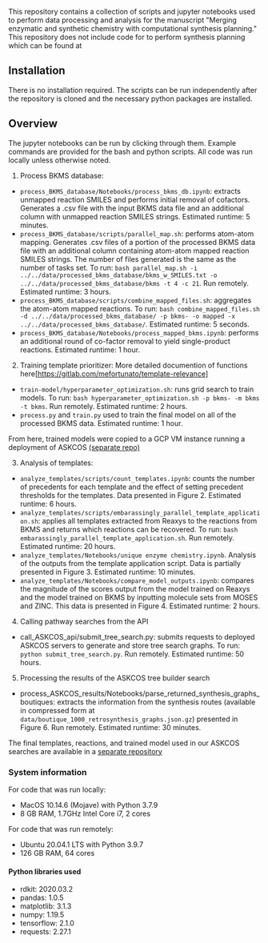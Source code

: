 This repository contains a collection of scripts and jupyter notebooks used to perform data processing and analysis for the manuscript "Merging enzymatic and synthetic chemistry with computational synthesis planning." This repository does not include code for to perform synthesis planning which can be found at 

## Installation
There is no installation required. The scripts can be run independently after the repository is cloned and the necessary python packages are installed.  

## Overview
The jupyter notebooks can be run by clicking through them. Example commands are provided for the bash and python scripts. All code was run locally unless otherwise noted.

1. Process BKMS database:
* `process_BKMS_database/Notebooks/process_bkms_db.ipynb`: extracts unmapped reaction SMILES and performs initial removal of cofactors. Generates a .csv file with the input BKMS data file and an additional column with unmapped reaction SMILES strings. Estimated runtime: 5 minutes. 
* `process_BKMS_database/scripts/parallel_map.sh`: performs atom-atom mapping. Generates .csv files of a portion of the processed BKMS data file with an additional column containing atom-atom mapped reaction SMILES strings. The number of files generated is the same as the number of tasks set. To run: `bash parallel_map.sh -i ../../data/processed_bkms_database/bkms_w_SMILES.txt -o ../../data/processed_bkms_database/bkms -t 4 -c 21`. Run remotely. Estimated runtime: 3 hours.
* `process_BKMS_database/scripts/combine_mapped_files.sh`: aggregates the atom-atom mapped reactions. To run: `bash combine_mapped_files.sh -d ../../data/processed_bkms_database/ -p bkms- -o mapped -x ../../data/processed_bkms_database/`. Estimated runtime: 5 seconds.
* `process_BKMS_database/Notebooks/process_mapped_bkms.ipynb`: performs an additional round of co-factor removal to yield single-product reactions. Estimated runtime: 1 hour.

2. Training template prioritizer:
More detailed documention of functions here[https://gitlab.com/mefortunato/template-relevance]
* `train-model/hyperparameter_optimization.sh`: runs grid search to train models. To run: `bash hyperparameter_optimization.sh -p bkms- -m bkms -t bkms`. Run remotely. Estimated runtime: 2 hours. 
* `process.py` and `train.py` used to train the final model on all of the processed BKMS data. Estimated runtime: 1 hour.

From here, trained models were copied to a GCP VM instance running a deployment of ASKCOS [(separate repo)](https://github.com/itai-levin/chemoenzymatic-askcos)

3. Analysis of templates:
*  `analyze_templates/scripts/count_templates.ipynb`: counts the number of precedents for each template and the effect of setting precedent thresholds for the templates. Data presented in Figure 2. Estimated runtime: 6 hours.
* `analyze_templates/scripts/embarassingly_parallel_template_application.sh`: applies all templates extracted from Reaxys to the reactions from BKMS and returns which reactions can be recovered. To run: `bash embarassingly_parallel_template_application.sh`. Run remotely. Estimated runtime: 20 hours.
* `analyze_templates/Notebooks/unique enzyme chemistry.ipynb`. Analysis of the outputs from the template application script. Data is partially presented in Figure 3. Estimated runtime: 10 minutes.
* `analyze_templates/Notebooks/compare_model_outputs.ipynb`: compares the magnitude of the scores output from the model trained on Reaxys and the model trained on BKMS by inputting molecule sets from MOSES and ZINC. This data is presented in Figure 4. Estimated runtime: 2 hours.

4. Calling pathway searches from the API
* call_ASKCOS_api/submit_tree_search.py: submits requests to deployed ASKCOS servers to generate and store tree search graphs. To run: `python submit_tree_search.py`. Run remotely. Estimated runtime: 50 hours.

5. Processing the results of the ASKCOS tree builder search
* process_ASKCOS_results/Notebooks/parse_returned_synthesis_graphs_boutiques: extracts the information from the synthesis routes (available in compressed form at `data/boutique_1000_retrosynthesis_graphs.json.gz`) presented in Figure 6. Run remotely. Estimated runtime: 30 minutes.

The final templates, reactions, and trained model used in our ASKCOS searches are available in a [separate repository](https://github.com/itai-levin/bkms-data)

### System information

For code that was run locally:
* MacOS 10.14.6 (Mojave) with Python 3.7.9
* 8 GB RAM, 1.7GHz Intel Core i7, 2 cores

For code that was run remotely:
* Ubuntu 20.04.1 LTS with Python 3.9.7
* 126 GB RAM, 64 cores

#### Python libraries used
  - rdkit: 2020.03.2
  - pandas: 1.0.5
  - matplotlib: 3.1.3
  - numpy: 1.19.5
  - tensorflow: 2.1.0
  - requests: 2.27.1


